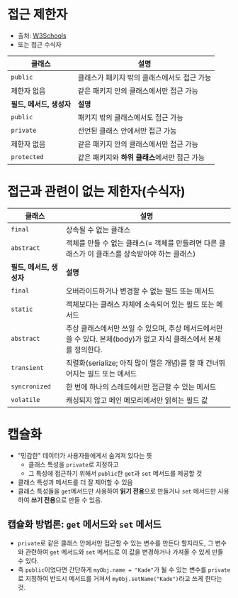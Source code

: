 # 접근 제한자

- 출처: [W3Schools](https://www.w3schools.com/java/java_modifiers.asp)
- 또는 접근 수식자

| 클래스 | 설명 |
|---|---|
| `public` | 클래스가 패키지 밖의 클래스에서도 접근 가능 |
| 제한자 없음 | 같은 패키지 안의 클래스에서만 접근 가능 |
| **필드, 메서드, 생성자** | **설명** |
| `public` | 패키지 밖의 클래스에서도 접근 가능 |
| `private` | 선언된 클래스 안에서만 접근 가능 |
| 제한자 없음 | 같은 패키지 안의 클래스에서만 접근 가능 |
| `protected` | 같은 패키지와 **하위 클래스**에서만 접근 가능 |

# 접근과 관련이 없는 제한자(수식자)

| 클래스 | 설명 |
|---|---|
| `final` | 상속될 수 없는 클래스 |
| `abstract` | 객체를 만들 수 없는 클래스(= 객체를 만들려면 다른 클래스가 이 클래스를 상속받아야 하는 클래스) |
| **필드, 메서드, 생성자** | **설명** |
| `final` | 오버라이드하거나 변경할 수 없는 필드 또는 메서드 |
| `static` | 객체보다는 클래스 자체에 소속되어 있는 필드 또는 메서드 |
| `abstract` | 추상 클래스에서만 쓰일 수 있으며, 추상 메서드에서만 쓸 수 있다. 본체(body)가 없고 자식 클래스에서 본체를 정의한다. |
| `transient` | 직렬화(serialize; 아직 많이 멀은 개념)를 할 때 건너뛰어지는 필드 또는 메서드 |
| `syncronized` | 한 번에 하나의 스레드에서만 접근할 수 있는 메서드 |
| `volatile` | 캐싱되지 않고 메인 메모리에서만 읽히는 필드 값 |

# 캡슐화

- "민감한" 데이터가 사용자들에게서 숨겨져 있다는 뜻
    - 클래스 특성을 `private`로 지정하고
    - 그 특성에 접근하기 위해서 `public`한 `get`과 `set` 메서드를 제공할 것
- 클래스 특성과 메서드를 더 잘 제어할 수 있음
- 클래스 특성들을 `get`메서드만 사용하여 **읽기 전용**으로 만들거나 `set` 메서드만 사용하여 **쓰기 전용**으로 만들 수 있음.

## 캡슐화 방법론: `get` 메서드와 `set` 메서드

- `private`로 같은 클래스 안에서만 접근할 수 있는 변수를 만든다 할지라도, 그 변수와 관련하여 `get` 메서드와 `set` 메서드로 이 값을 변경하거나 가져올 수 있게 만들 수 있다.
- 즉 `public`이었다면 간단하게 `myObj.name = "Kade"`가 될 수 있는 변수를 `private`로 지정하여 반드시 메서드를 거쳐서 `myObj.setName("Kade")`라고 쓰게 한다는 것.